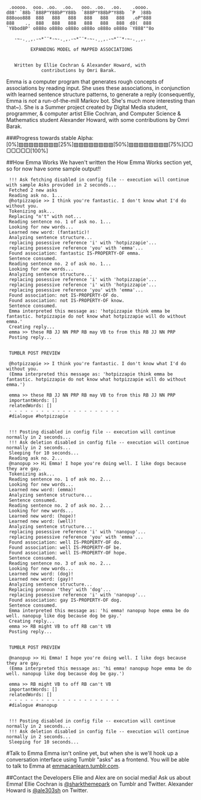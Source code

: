     .ooooo.  ooo. .oo.  .oo.   ooo. .oo.  .oo.    .oooo.
    d88' `88b `888P"Y88bP"Y88b  `888P"Y88bP"Y88b  `P  )88b
    888ooo888  888   888   888   888   888   888   .oP"888
    888    .,  888   888   888   888   888   888  d8(  888
    `Y8bod8P' o888o o888o o888o o888o o888o o888o `Y888""8o

       ·~-.¸¸,.-~*¯¨*·~-.¸,.-~*¯¨*·~-.¸¸,.-~*¯¨*·~-.¸¸,.

             EXPANDING MODEL of MAPPED ASSOCIATIONS


       Written by Ellie Cochran & Alexander Howard, with
                 contributions by Omri Barak.

Emma is a computer program that generates rough concepts of associations by reading input. She uses these associations, in conjunction with learned sentence structure patterns, to generate a reply (consequently, Emma is *not* a run-of-the-mill Markov bot. She's much more interesting than that~). She is a Summer project created by Digital Media student, programmer, & computer artist Ellie Cochran, and Computer Science & Mathematics student Alexander Howard, with some contributions by Omri Barak.

###Progress towards stable Alpha:
     [0%]▨▨▨▨▨▨▨▨[25%]▨▨▨▨▨▨▨▨[50%]▨▨▨▨▨▨▨▨[75%]▢▢▢▢▢▢▢[100%]

##How Emma Works
We haven't written the How Emma Works section yet, so for now have some sample output!!

     !!! Ask fetching disabled in config file -- execution will continue with sample Asks provided in 2 seconds...
     Fetched 2 new asks
     Reading ask no. 1...
     @hotpizzapie >> I think you're fantastic. I don't know what I'd do without you.
     Tokenizing ask...
     Replacing "n't" with not...
     Reading sentence no. 1 of ask no. 1...
     Looking for new words...
     Learned new word: (fantastic)!
     Analyzing sentence structure...
     replacing posessive reference 'i' with 'hotpizzapie'...
     replacing posessive reference 'you' with 'emma'...
     Found association: fantastic IS-PROPERTY-OF emma.
     Sentence consumed.
     Reading sentence no. 2 of ask no. 1...
     Looking for new words...
     Analyzing sentence structure...
     replacing posessive reference 'i' with 'hotpizzapie'...
     replacing posessive reference 'i' with 'hotpizzapie'...
     replacing posessive reference 'you' with 'emma'...
     Found association: not IS-PROPERTY-OF do.
     Found association: not IS-PROPERTY-OF know.
     Sentence consumed.
     Emma interpreted this message as: 'hotpizzapie think emma be fantastic. hotpizzapie do not know what hotpizzapie will do without emma.'
     Creating reply...
     emma >> these RB JJ NN PRP RB may VB to from this RB JJ NN PRP
     Posting reply...
     
     
     TUMBLR POST PREVIEW
     
     @hotpizzapie >> I think you're fantastic. I don't know what I'd do without you.
     (Emma interpreted this message as: 'hotpizzapie think emma be fantastic. hotpizzapie do not know what hotpizzapie will do without emma.')
     
     emma >> these RB JJ NN PRP RB may VB to from this RB JJ NN PRP
     importantWords: []
     relatedWords: []
     - - - - - - - - - - - - - - - - - - - - -
     #dialogue #hotpizzapie
     
     
     !!! Posting disabled in config file -- execution will continue normally in 2 seconds...
     !!! Ask deletion disabled in config file -- execution will continue normally in 2 seconds...
     Sleeping for 10 seconds...
     Reading ask no. 2...
     @nanopup >> Hi Emma! I hope you're doing well. I like dogs because they are gay.
     Tokenizing ask...
     Reading sentence no. 1 of ask no. 2...
     Looking for new words...
     Learned new word: (emma)!
     Analyzing sentence structure...
     Sentence consumed.
     Reading sentence no. 2 of ask no. 2...
     Looking for new words...
     Learned new word: (hope)!
     Learned new word: (well)!
     Analyzing sentence structure...
     replacing posessive reference 'i' with 'nanopup'...
     replacing posessive reference 'you' with 'emma'...
     Found association: well IS-PROPERTY-OF do.
     Found association: well IS-PROPERTY-OF be.
     Found association: well IS-PROPERTY-OF hope.
     Sentence consumed.
     Reading sentence no. 3 of ask no. 2...
     Looking for new words...
     Learned new word: (dog)!
     Learned new word: (gay)!
     Analyzing sentence structure...
     Replacing pronoun 'they' with 'dog'...
     replacing posessive reference 'i' with 'nanopup'...
     Found association: gay IS-PROPERTY-OF dog.
     Sentence consumed.
     Emma interpreted this message as: 'hi emma! nanopup hope emma be do well. nanopup like dog because dog be gay.'
     Creating reply...
     emma >> RB might VB to off RB can't VB
     Posting reply...
     
     
     TUMBLR POST PREVIEW
     
     @nanopup >> Hi Emma! I hope you're doing well. I like dogs because they are gay.
     (Emma interpreted this message as: 'hi emma! nanopup hope emma be do well. nanopup like dog because dog be gay.')
     
     emma >> RB might VB to off RB can't VB
     importantWords: []
     relatedWords: []
     - - - - - - - - - - - - - - - - - - - - -
     #dialogue #nanopup
     
     
     !!! Posting disabled in config file -- execution will continue normally in 2 seconds...
     !!! Ask deletion disabled in config file -- execution will continue normally in 2 seconds...
     Sleeping for 10 seconds...


#Talk to Emma
Emma isn't online yet, but when she is we'll hook up a conversation interface using Tumblr "asks" as a frontend. You will be able to talk to Emma at [emmacanlearn.tumblr.com](http://emmacanlearn.tumblr.com).
  
##Contact the Developers
Ellie and Alex are on social media! Ask us about Emma!
Ellie Cochran is [@sharkthemepark](http://sharkthemepark.tumblr.com) on Tumblr and Twitter.
Alexander Howard is [@ale303sh](http://www.twitter.com/ale303sh) on Twitter.
